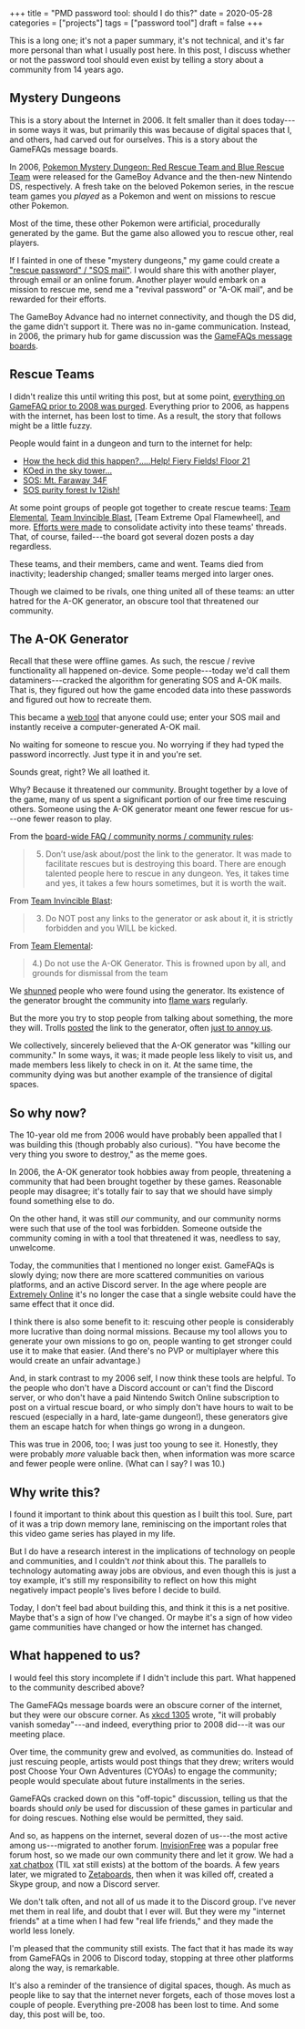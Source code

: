 +++
title = "PMD password tool: should I do this?"
date = 2020-05-28
categories = ["projects"]
tags = ["password tool"]
draft = false
+++

This is a long one; it's not a paper summary, it's not technical, and it's far more personal than what I usually post here. In this post, I discuss whether or not the password tool should even exist by telling a story about a community from 14 years ago.

<!--more-->

## Mystery Dungeons
This is a story about the Internet in 2006. It felt smaller than it does today---in some ways it was, but primarily this was because of digital spaces that I, and others, had carved out for ourselves. This is a story about the GameFAQs message boards.

In 2006, [Pokemon Mystery Dungeon: Red Rescue Team and Blue Rescue Team](https://bulbapedia.bulbagarden.net/wiki/Pok%C3%A9mon_Mystery_Dungeon:_Red_Rescue_Team_and_Blue_Rescue_Team) were released for the GameBoy Advance and the then-new Nintendo DS, respectively. A fresh take on the beloved Pokemon series, in the rescue team games you *played* as a Pokemon and went on missions to rescue other Pokemon.

Most of the time, these other Pokemon were artificial, procedurally generated by the game. But the game also allowed you to rescue other, real players.

If I fainted in one of these "mystery dungeons," my game could create a ["rescue password" / "SOS mail"](https://bulbapedia.bulbagarden.net/wiki/Pok%C3%A9mon_Mystery_Dungeon:_Red_Rescue_Team_and_Blue_Rescue_Team#Rescuing). I would share this with another player, through email or an online forum. Another player would embark on a mission to rescue me, send me a "revival password" or "A-OK mail", and be rewarded for their efforts.

The GameBoy Advance had no internet connectivity, and though the DS did, the game didn't support it. There was no in-game communication. Instead, in 2006, the primary hub for game discussion was the [GameFAQs message boards](https://gamefaqs.gamespot.com/boards/2000356-pokemon-mystery-dungeon-red-blue-sos-codes).


## Rescue Teams
I didn't realize this until writing this post, but at some point, [everything on GameFAQ prior to 2008 was purged](https://gamefaqs.gamespot.com/boards/522595-final-fantasy/78690749). Everything prior to 2006, as happens with the internet, has been lost to time. As a result, the story that follows might be a little fuzzy.

People would faint in a dungeon and turn to the internet for help:

 * [How the heck did this happen?.....Help! Fiery Fields! Floor 21](https://gamefaqs.gamespot.com/boards/2000356-pokemon-mystery-dungeon-red-blue-sos-codes/41039614)
 * [KOed in the sky tower...](https://gamefaqs.gamespot.com/boards/2000356-pokemon-mystery-dungeon-red-blue-sos-codes/41043025)
 * [SOS: Mt. Faraway 34F](https://gamefaqs.gamespot.com/boards/2000356-pokemon-mystery-dungeon-red-blue-sos-codes/41045390)
 * [SOS purity forest lv 12ish!](https://gamefaqs.gamespot.com/boards/2000356-pokemon-mystery-dungeon-red-blue-sos-codes/41047276)

At some point groups of people got together to create rescue teams: [Team Elemental](https://gamefaqs.gamespot.com/boards/2000356-pokemon-mystery-dungeon-red-blue-sos-codes/40776778), [Team Invincible Blast](https://gamefaqs.gamespot.com/boards/2000356-pokemon-mystery-dungeon-red-blue-sos-codes/40962632), [Team Extreme Opal Flamewheel], and more. [Efforts were made](https://gamefaqs.gamespot.com/boards/2000356-pokemon-mystery-dungeon-red-blue-sos-codes/41688683) to consolidate activity into these teams' threads. That, of course, failed---the board got several dozen posts a day regardless.

These teams, and their members, came and went. Teams died from inactivity; leadership changed; smaller teams merged into larger ones. 

Though we claimed to be rivals, one thing united all of these teams: an utter hatred for the A-OK generator, an obscure tool that threatened our community.


## The A-OK Generator
Recall that these were offline games. As such, the rescue / revive functionality all happened on-device. Some people---today we'd call them dataminers---cracked the algorithm for generating SOS and A-OK mails. That is, they figured out how the game encoded data into these passwords and figured out how to recreate them.

This became a [web tool](https://syphist.com/pmd/rt/aok.html) that anyone could use; enter your SOS mail and instantly receive a computer-generated A-OK mail.

No waiting for someone to rescue you. No worrying if they had typed the password incorrectly. Just type it in and you're set.

Sounds great, right? We all loathed it.

Why? Because it threatened our community. Brought together by a love of the game, many of us spent a significant portion of our free time rescuing others. Someone using the A-OK generator meant one fewer rescue for us---one fewer reason to play.

From the [board-wide FAQ / community norms / community rules](https://gamefaqs.gamespot.com/boards/2000356-pokemon-mystery-dungeon-red-blue-sos-codes/33884601/370176368):

> 5. Don’t use/ask about/post the link to the generator. It was made to facilitate rescues but is destroying this board. There are enough talented people here to rescue in any dungeon. Yes, it takes time and yes, it takes a few hours sometimes, but it is worth the wait.

From [Team Invincible Blast](https://gamefaqs.gamespot.com/boards/2000356-pokemon-mystery-dungeon-red-blue-sos-codes/42921805):

> 3. Do NOT post any links to the generator or ask about it, it is strictly forbidden and you WILL be kicked.

From [Team Elemental](https://gamefaqs.gamespot.com/boards/2000356-pokemon-mystery-dungeon-red-blue-sos-codes/40776778):

> 4.) Do not use the A-OK Generator. This is frowned upon by all, and grounds for dismissal from the team

We [shunned](https://gamefaqs.gamespot.com/boards/2000356-pokemon-mystery-dungeon-red-blue-sos-codes/43620046) people who were found using the generator. Its existence of the generator brought the community into [flame wars](https://gamefaqs.gamespot.com/boards/2000356-pokemon-mystery-dungeon-red-blue-sos-codes/43620046?page=8) regularly.

But the more you try to stop people from talking about something, the more they will. Trolls [posted](https://gamefaqs.gamespot.com/boards/2000356-pokemon-mystery-dungeon-red-blue-sos-codes/44738669) the link to the generator, often [just to annoy us](https://gamefaqs.gamespot.com/boards/2000356-pokemon-mystery-dungeon-red-blue-sos-codes/44866333).

We collectively, sincerely believed that the A-OK generator was "killing our community." In some ways, it was; it made people less likely to visit us, and made members less likely to check in on it. At the same time, the community dying was but another example of the transience of digital spaces.


## So why now?
The 10-year old me from 2006 would have probably been appalled that I was building this (though probably also curious). "You have become the very thing you swore to destroy," as the meme goes.

In 2006, the A-OK generator took hobbies away from people, threatening a community that had been brought together by these games. Reasonable people may disagree; it's totally fair to say that we should have simply found something else to do. 

On the other hand, it was still *our* community, and our community norms were such that use of the tool was forbidden. Someone outside the community coming in with a tool that threatened it was, needless to say, unwelcome.

Today, the communities that I mentioned no longer exist. GameFAQs is slowly dying; now there are more scattered communities on various platforms, and an active Discord server. In the age where people are [Extremely Online](https://reallifemag.com/issue-extremely-online/) it's no longer the case that a single website could have the same effect that it once did.

I think there is also some benefit to it: rescuing other people is considerably more lucrative than doing normal missions. Because my tool allows you to generate your own missions to go on, people wanting to get stronger could use it to make that easier. (And there's no PVP or multiplayer where this would create an unfair advantage.)

And, in stark contrast to my 2006 self, I now think these tools are helpful. To the people who don't have a Discord account or can't find the Discord server, or who don't have a paid Nintendo Switch Online subscription to post on a virtual rescue board, or who simply don't have hours to wait to be rescued (especially in a hard, late-game dungeon!), these generators give them an escape hatch for when things go wrong in a dungeon.

This was true in 2006, too; I was just too young to see it. Honestly, they were probably *more* valuable back then, when information was more scarce and fewer people were online. (What can I say? I was 10.)


## Why write this?
I found it important to think about this question as I built this tool. Sure, part of it was a trip down memory lane, reminiscing on the important roles that this video game series has played in my life.

But I do have a research interest in the implications of technology on people and communities, and I couldn't *not* think about this. The parallels to technology automating away jobs are obvious, and even though this is just a toy example, it's still my responsibility to reflect on how this might negatively impact people's lives before I decide to build.

Today, I don't feel bad about building this, and think it this is a net positive. Maybe that's a sign of how I've changed. Or maybe it's a sign of how video game communities have changed or how the internet has changed.


## What happened to us?
I would feel this story incomplete if I didn't include this part. What happened to the community described above?

The GameFAQs message boards were an obscure corner of the internet, but they were our obscure corner. As [xkcd 1305](https://xkcd.com/1305/) wrote, "it will probably vanish someday"---and indeed, everything prior to 2008 did---it was our meeting place.

Over time, the community grew and evolved, as communities do. Instead of just rescuing people, artists would post things that they drew; writers would post Choose Your Own Adventures (CYOAs) to engage the community; people would speculate about future installments in the series.

GameFAQs cracked down on this "off-topic" discussion, telling us that the boards should *only* be used for discussion of these games in particular and for doing rescues. Nothing else would be permitted, they said.

And so, as happens on the internet, several dozen of us---the most active among us---migrated to another forum. [InvisionFree](https://www.archiveteam.org/index.php?title=Invisionfree) was a popular free forum host, so we made our own community there and let it grow. We had a [xat chatbox](https://xat.com/) (TIL xat still exists) at the bottom of the boards. A few years later, we migrated to [Zetaboards](https://support.zathyus.com/zetaboards-tapatalk-t28557.html), then when it was killed off, created a Skype group, and now a Discord server.

We don't talk often, and not all of us made it to the Discord group. I've never met them in real life, and doubt that I ever will. But they were my "internet friends" at a time when I had few "real life friends," and they made the world less lonely.

I'm pleased that the community still exists. The fact that it has made its way from GameFAQs in 2006 to Discord today, stopping at three other platforms along the way, is remarkable. 

It's also a reminder of the transience of digital spaces, though. As much as people like to say that the internet never forgets, each of those moves lost a couple of people. Everything pre-2008 has been lost to time. And some day, this post will be, too.

